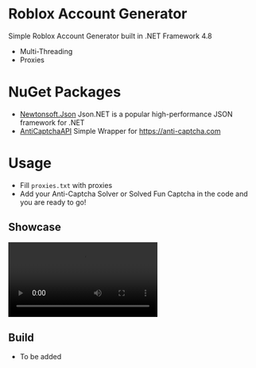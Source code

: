# Roblox Account Generator 
Simple Roblox Account Generator built in .NET Framework 4.8
* Multi-Threading
* Proxies

# NuGet Packages

* [Newtonsoft.Json](https://www.nuget.org/packages/Newtonsoft.Json/) Json.NET is a popular high-performance JSON framework for .NET
* [AntiCaptchaAPI](https://www.nuget.org/packages/AntiCaptchaAPI/) Simple Wrapper for https://anti-captcha.com

# Usage

* Fill  `proxies.txt` with proxies
* Add your Anti-Captcha Solver or Solved Fun Captcha in the code
and you are ready to go!

## Showcase

![](https://user-images.githubusercontent.com/40140975/139946032-4332b9c6-276c-4af9-bcd0-c66ab2fb64ff.mp4)


## Build

* To be added
